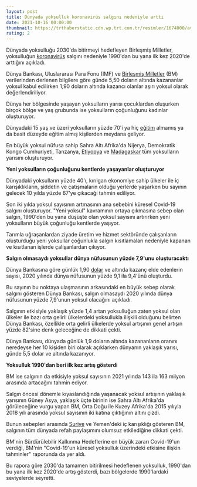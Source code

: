 ```yaml
--- 
layout: post
title: Dünyada yoksulluk koronavirüs salgını nedeniyle arttı
date: 2021-10-16 00:00:00
thumbnail: https://trthaberstatic.cdn.wp.trt.com.tr/resimler/1674000/avrupa-yoksulluk-aa-1674516.jpg
rating: 2
---
```

<p>
	Dünyada yoksulluğu 2030'da bitirmeyi hedefleyen Birleşmiş Milletler, yoksulluğun <a href="https://www.trthaber.com/etiket/koronavirus/" target="_blank">koronavirüs</a> salgını nedeniyle 1990'dan bu yana ilk kez 2020'de arttığını açıkladı.</p>
<p>
	Dünya Bankası, Uluslararası Para Fonu (IMF) ve <a href="https://www.trthaber.com/etiket/birlesmis-milletler/" target="_blank">Birleşmiş Milletler</a> (BM) verilerinden derlenen bilgilere göre günde 5,50 doların altında kazananlar yoksul kabul edilirken 1,90 doların altında kazancı olanlar aşırı yoksul olarak değerlendiriliyor.</p>
<p>
	Dünya her bölgesinde yaşayan yoksulların yarısı çocuklardan oluşurken birçok bölge ve yaş grubunda ise yoksulların çoğunluğunu kadınlar oluşturuyor.</p>
<p>
	Dünyadaki 15 yaş ve üzeri yoksulların yüzde 70'i ya hiç <a href="https://www.trthaber.com/etiket/egitim/" target="_blank">eğitim</a> almamış ya da basit düzeyde eğitim almış kişilerden meydana geliyor.</p>
<p>
	En büyük yoksul nüfusa sahip Sahra Altı Afrika'da Nijerya, Demokratik Kongo Cumhuriyeti, Tanzanya, <a href="https://www.trthaber.com/etiket/etiyopya/" target="_blank">Etiyopya</a> ve <a href="https://www.trthaber.com/etiket/madagaskar/" target="_blank">Madagaskar</a> tüm yoksulların yarısını oluşturuyor.</p>
<p>
	<strong>Yeni yoksulların çoğunluğunu kentlerde yaşayanlar oluşturuyor</strong></p>
<p>
	Dünyadaki yoksulların yüzde 40'ı, kırılgan ekonomiye sahip ülkeler ile iç karışıklıkların, şiddetin ve çatışmaların olduğu yerlerde yaşarken bu sayının gelecek 10 yılda yüzde 67'ye çıkacağı tahmin ediliyor.</p>
<p>
	Son iki yılda yoksul sayısının artmasının ana sebebini küresel Covid-19 salgını oluşturuyor. "Yeni yoksul" kavramının ortaya çıkmasına sebep olan salgın, 1990'den bu yana düşüşte olan yoksul sayısını artırırken yeni yoksulların büyük çoğunluğu kentlerde yaşıyor.</p>
<p>
	Tarımla uğraşanlardan ziyade üretim ve hizmet sektöründe çalışanların oluşturduğu yeni yoksullar çoğunlukla salgın kısıtlamaları nedeniyle kapanan ve kısıtlanan işlerde çalışanlardan çıkıyor.</p>
<p>
	<strong>Salgın olmasaydı yoksullar dünya nüfusunun yüzde 7,9'unu oluşturacaktı</strong></p>
<p>
	Dünya Bankasına göre günlük 1,90 <a href="https://www.trthaber.com/etiket/dolar/" target="_blank">dolar</a> ve altında kazanç elde edenlerin sayısı, 2020 yılında dünya nüfusunun yüzde 9,1 ila 9,4'ünü oluşturdu.</p>
<p>
	Bu sayının bu noktaya ulaşmasının arkasındaki en büyük sebep olarak salgını gösteren Dünya Bankası, salgın olmasaydı 2020 yılında dünya nüfusunun yüzde 7,9'unun yoksul olacağını açıkladı.</p>
<p>
	Salgının etkisiyle yaklaşık yüzde 1,4 artan yoksulluğun zaten yoksul olan ülkeler ile bazı orta gelirli ülkelerdeki yoksullukla ilişkili olduğunu belirten Dünya Bankası, özellikle orta gelirli ülkelerde yoksul artışının genel artışın yüzde 82'sine denk geleceğine de dikkati çekti.</p>
<p>
	Dünya Bankası, dünyada günlük 1,9 doların altında kazananların oranını neredeyse her 10 kişiden biri olarak açıklarken dünyanın yaklaşık yarısı, günde 5,5 dolar ve altında kazanıyor.</p>
<p>
	<strong>Yoksulluk 1990'dan beri ilk kez artış gösterdi</strong></p>
<p>
	BM ise salgının da etkisiyle yoksul sayısının 2021 yılında 143 ila 163 milyon arasında artacağını tahmin ediyor.</p>
<p>
	Salgın öncesi dönemle kıyaslandığında yaşanacak yoksul artışının yaklaşık yarısının Güney Asya, yaklaşık üçte birinin ise Sahra Altı Afrika'da görüleceğine vurgu yapan BM, Orta Doğu ile Kuzey Afrika'da 2015 yılıyla 2018 yılı arasında yoksul sayısının iki katına çıktığının altını çizdi.</p>
<p>
	Bunun sebepleri arasında <a href="https://www.trthaber.com/etiket/suriye/" target="_blank">Suriye</a> ve Yemen'deki iç karışıklığı gösteren BM, salgının tüm dünyada refah paylaşımını olumsuz etkilediğine dikkati çekti.</p>
<p>
	BM'nin Sürdürülebilir Kalkınma Hedeflerine en büyük zararı Covid-19'un verdiği, BM'nin "Covid-19'un küresel yoksulluk üzerindeki etkisine ilişkin tahminler" raporunda da yer aldı.</p>
<p>
	Bu rapora göre 2030'da tamamen bitirilmesi hedeflenen yoksulluk, 1990'dan bu yana ilk kez 2020'de artış gösterdi, bazı bölgelerde 1990'lardaki seviyelerde seyretti.</p>